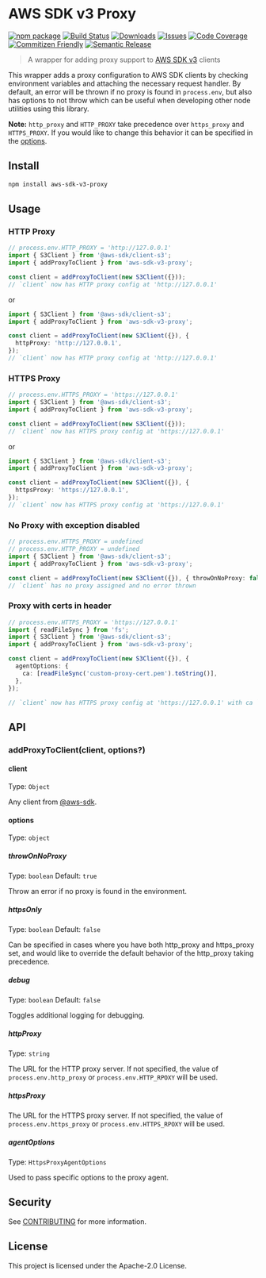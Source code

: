 # AWS SDK v3 Proxy

[![npm package][npm-img]][npm-url]
[![Build Status][build-img]][build-url]
[![Downloads][downloads-img]][downloads-url]
[![Issues][issues-img]][issues-url]
[![Code Coverage][codecov-img]][codecov-url]
[![Commitizen Friendly][commitizen-img]][commitizen-url]
[![Semantic Release][semantic-release-img]][semantic-release-url]

> A wrapper for adding proxy support to [AWS SDK v3](https://github.com/aws/aws-sdk-js-v3) clients

This wrapper adds a proxy configuration to AWS SDK clients by checking environment
variables and attaching the necessary request handler. By default, an error will
be thrown if no proxy is found in `process.env`, but also has options to not throw
which can be useful when developing other node utilities using this library.

**Note:** `http_proxy` and `HTTP_PROXY` take precedence over `https_proxy` and `HTTPS_PROXY`.
If you would like to change this behavior it can be specified in the [options](#options).

## Install

```bash
npm install aws-sdk-v3-proxy
```

## Usage

### HTTP Proxy

```ts
// process.env.HTTP_PROXY = 'http://127.0.0.1'
import { S3Client } from '@aws-sdk/client-s3';
import { addProxyToClient } from 'aws-sdk-v3-proxy';

const client = addProxyToClient(new S3Client({}));
// `client` now has HTTP proxy config at 'http://127.0.0.1'
```

or

```ts
import { S3Client } from '@aws-sdk/client-s3';
import { addProxyToClient } from 'aws-sdk-v3-proxy';

const client = addProxyToClient(new S3Client({}), {
  httpProxy: 'http://127.0.0.1',
});
// `client` now has HTTP proxy config at 'http://127.0.0.1'
```

### HTTPS Proxy

```ts
// process.env.HTTPS_PROXY = 'https://127.0.0.1'
import { S3Client } from '@aws-sdk/client-s3';
import { addProxyToClient } from 'aws-sdk-v3-proxy';

const client = addProxyToClient(new S3Client({}));
// `client` now has HTTPS proxy config at 'https://127.0.0.1'
```

or

```ts
import { S3Client } from '@aws-sdk/client-s3';
import { addProxyToClient } from 'aws-sdk-v3-proxy';

const client = addProxyToClient(new S3Client({}), {
  httpsProxy: 'https://127.0.0.1',
});
// `client` now has HTTPS proxy config at 'https://127.0.0.1'
```

### No Proxy with exception disabled

```ts
// process.env.HTTPS_PROXY = undefined
// process.env.HTTP_PROXY = undefined
import { S3Client } from '@aws-sdk/client-s3';
import { addProxyToClient } from 'aws-sdk-v3-proxy';

const client = addProxyToClient(new S3Client({}), { throwOnNoProxy: false });
// `client` has no proxy assigned and no error thrown
```

### Proxy with certs in header

```ts
// process.env.HTTPS_PROXY = 'https://127.0.0.1'
import { readFileSync } from 'fs';
import { S3Client } from '@aws-sdk/client-s3';
import { addProxyToClient } from 'aws-sdk-v3-proxy';

const client = addProxyToClient(new S3Client({}), {
  agentOptions: {
    ca: [readFileSync('custom-proxy-cert.pem').toString()],
  },
});

// `client` now has HTTPS proxy config at 'https://127.0.0.1' with ca `custom-proxy-cert.pem`
```

## API

### addProxyToClient(client, options?)

#### client

Type: `Object`

Any client from [@aws-sdk](https://github.com/aws/aws-sdk-js-v3).

#### options

Type: `object`

##### throwOnNoProxy

Type: `boolean`
Default: `true`

Throw an error if no proxy is found in the environment.

##### httpsOnly

Type: `boolean`
Default: `false`

Can be specified in cases where you have both http_proxy and https_proxy set, and would like to override the default behavior of the http_proxy taking precedence.

##### debug

Type: `boolean`
Default: `false`

Toggles additional logging for debugging.

##### httpProxy

Type: `string`

The URL for the HTTP proxy server.
If not specified, the value of `process.env.http_proxy` or `process.env.HTTP_RPOXY` will be used.

##### httpsProxy

The URL for the HTTPS proxy server.
If not specified, the value of `process.env.https_proxy` or `process.env.HTTPS_RPOXY` will be used.

##### agentOptions

Type: `HttpsProxyAgentOptions`

Used to pass specific options to the proxy agent.

## Security

See [CONTRIBUTING](CONTRIBUTING.md#security-issue-notifications) for more information.

## License

This project is licensed under the Apache-2.0 License.

[build-img]: https://github.com/awslabs/aws-sdk-v3-js-proxy/actions/workflows/release.yml/badge.svg
[build-url]: https://github.com/awslabs/aws-sdk-v3-js-proxy/actions/workflows/release.yml
[downloads-img]: https://img.shields.io/npm/dt/aws-sdk-v3-proxy
[downloads-url]: https://www.npmtrends.com/aws-sdk-v3-proxy
[npm-img]: https://img.shields.io/npm/v/aws-sdk-v3-proxy
[npm-url]: https://www.npmjs.com/package/aws-sdk-v3-proxy
[issues-img]: https://img.shields.io/github/issues/awslabs/aws-sdk-v3-js-proxy
[issues-url]: https://github.com/awslabs/aws-sdk-v3-js-proxy/issues
[codecov-img]: https://codecov.io/gh/awslabs/aws-sdk-v3-js-proxy/branch/main/graph/badge.svg
[codecov-url]: https://codecov.io/gh/awslabs/aws-sdk-v3-js-proxy
[semantic-release-img]: https://img.shields.io/badge/%20%20%F0%9F%93%A6%F0%9F%9A%80-semantic--release-e10079.svg
[semantic-release-url]: https://github.com/semantic-release/semantic-release
[commitizen-img]: https://img.shields.io/badge/commitizen-friendly-brightgreen.svg
[commitizen-url]: http://commitizen.github.io/cz-cli/
